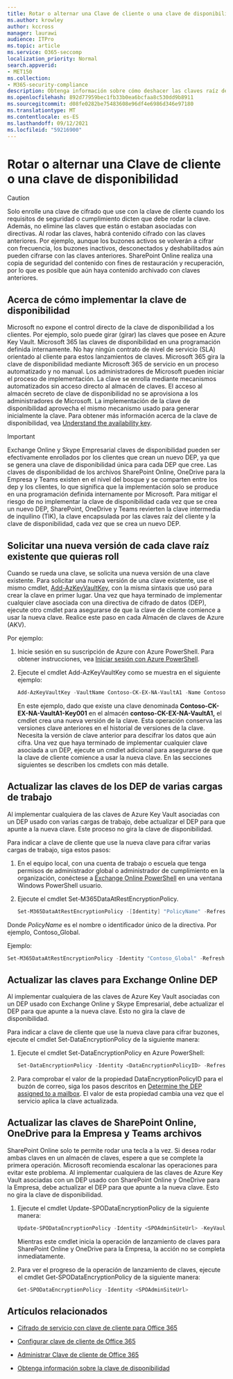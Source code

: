 ```yaml
---
title: Rotar o alternar una Clave de cliente o una clave de disponibilidad
ms.author: krowley
author: kccross
manager: laurawi
audience: ITPro
ms.topic: article
ms.service: O365-seccomp
localization_priority: Normal
search.appverid:
- MET150
ms.collection:
- M365-security-compliance
description: Obtenga información sobre cómo deshacer las claves raíz del cliente almacenadas en Azure Key Vault que se usan con la clave de cliente. Los servicios incluyen Exchange Online, Skype Empresarial, SharePoint Online, OneDrive para la Empresa y Teams.
ms.openlocfilehash: 892d77959bec1fb33b0ea6bcfaa8c530dd9b8911
ms.sourcegitcommit: d08fe0282be75483608e96df4e6986d346e97180
ms.translationtype: MT
ms.contentlocale: es-ES
ms.lasthandoff: 09/12/2021
ms.locfileid: "59216900"
---
```

# <a name="roll-or-rotate-a-customer-key-or-an-availability-key"></a>Rotar o alternar una Clave de cliente o una clave de disponibilidad

> [!CAUTION]
> Solo enrolle una clave de cifrado que use con la clave de cliente cuando los requisitos de seguridad o cumplimiento dicten que debe rodar la clave. Además, no elimine las claves que están o estaban asociadas con directivas. Al rodar las claves, habrá contenido cifrado con las claves anteriores. Por ejemplo, aunque los buzones activos se volverán a cifrar con frecuencia, los buzones inactivos, desconectados y deshabilitados aún pueden cifrarse con las claves anteriores. SharePoint Online realiza una copia de seguridad del contenido con fines de restauración y recuperación, por lo que es posible que aún haya contenido archivado con claves anteriores.

## <a name="about-rolling-the-availability-key"></a>Acerca de cómo implementar la clave de disponibilidad

Microsoft no expone el control directo de la clave de disponibilidad a los clientes. Por ejemplo, solo puede girar (girar) las claves que posee en Azure Key Vault. Microsoft 365 las claves de disponibilidad en una programación definida internamente. No hay ningún contrato de nivel de servicio (SLA) orientado al cliente para estos lanzamientos de claves. Microsoft 365 gira la clave de disponibilidad mediante Microsoft 365 de servicio en un proceso automatizado y no manual. Los administradores de Microsoft pueden iniciar el proceso de implementación. La clave se enrolla mediante mecanismos automatizados sin acceso directo al almacén de claves. El acceso al almacén secreto de clave de disponibilidad no se aprovisiona a los administradores de Microsoft. La implementación de la clave de disponibilidad aprovecha el mismo mecanismo usado para generar inicialmente la clave. Para obtener más información acerca de la clave de disponibilidad, vea [Understand the availability key](customer-key-availability-key-understand.md).

> [!IMPORTANT]
> Exchange Online y Skype Empresarial claves de disponibilidad pueden ser efectivamente enrollados por los clientes que crean un nuevo DEP, ya que se genera una clave de disponibilidad única para cada DEP que cree. Las claves de disponibilidad de los archivos SharePoint Online, OneDrive para la Empresa y Teams existen en el nivel del bosque y se comparten entre los dep y los clientes, lo que significa que la implementación solo se produce en una programación definida internamente por Microsoft. Para mitigar el riesgo de no implementar la clave de disponibilidad cada vez que se crea un nuevo DEP, SharePoint, OneDrive y Teams revierten la clave intermedia de inquilino (TIK), la clave encapsulada por las claves raíz del cliente y la clave de disponibilidad, cada vez que se crea un nuevo DEP.

## <a name="request-a-new-version-of-each-existing-root-key-you-want-to-roll"></a>Solicitar una nueva versión de cada clave raíz existente que quieras roll

Cuando se rueda una clave, se solicita una nueva versión de una clave existente. Para solicitar una nueva versión de una clave existente, use el mismo cmdlet, [Add-AzKeyVaultKey](/powershell/module/az.keyvault/add-azkeyvaultkey), con la misma sintaxis que usó para crear la clave en primer lugar. Una vez que haya terminado de implementar cualquier clave asociada con una directiva de cifrado de datos (DEP), ejecute otro cmdlet para asegurarse de que la clave de cliente comience a usar la nueva clave. Realice este paso en cada Almacén de claves de Azure (AKV).

Por ejemplo:

1. Inicie sesión en su suscripción de Azure con Azure PowerShell. Para obtener instrucciones, vea [Iniciar sesión con Azure PowerShell](/powershell/azure/authenticate-azureps).

2. Ejecute el cmdlet Add-AzKeyVaultKey como se muestra en el siguiente ejemplo:

   ```powershell
   Add-AzKeyVaultKey -VaultName Contoso-CK-EX-NA-VaultA1 -Name Contoso-CK-EX-NA-VaultA1-Key001 -Destination HSM -KeyOps @('wrapKey','unwrapKey') -NotBefore (Get-Date -Date "12/27/2016 12:01 AM")
   ```

   En este ejemplo, dado que existe una clave denominada **Contoso-CK-EX-NA-VaultA1-Key001** en el almacén **contoso-CK-EX-NA-VaultA1,** el cmdlet crea una nueva versión de la clave. Esta operación conserva las versiones clave anteriores en el historial de versiones de la clave. Necesita la versión de clave anterior para descifrar los datos que aún cifra. Una vez que haya terminado de implementar cualquier clave asociada a un DEP, ejecute un cmdlet adicional para asegurarse de que la clave de cliente comience a usar la nueva clave. En las secciones siguientes se describen los cmdlets con más detalle.
  
## <a name="update-the-keys-for-multi-workload-deps"></a>Actualizar las claves de los DEP de varias cargas de trabajo

Al implementar cualquiera de las claves de Azure Key Vault asociadas con un DEP usado con varias cargas de trabajo, debe actualizar el DEP para que apunte a la nueva clave. Este proceso no gira la clave de disponibilidad.

Para indicar a clave de cliente que use la nueva clave para cifrar varias cargas de trabajo, siga estos pasos:

1. En el equipo local, con una cuenta de trabajo o escuela que tenga permisos de administrador global o administrador de cumplimiento en la organización, conéctese a [Exchange Online PowerShell](/powershell/exchange/connect-to-exchange-online-powershell) en una ventana Windows PowerShell usuario.

2. Ejecute el cmdlet Set-M365DataAtRestEncryptionPolicy.
  
   ```powershell
   Set-M365DataAtRestEncryptionPolicy -[Identity] "PolicyName" -Refresh
   ```

Donde *PolicyName* es el nombre o identificador único de la directiva. Por ejemplo, Contoso_Global.

Ejemplo:

```powershell
Set-M365DataAtRestEncryptionPolicy -Identity "Contoso_Global" -Refresh
```

## <a name="update-the-keys-for-exchange-online-deps"></a>Actualizar las claves para Exchange Online DEP

Al implementar cualquiera de las claves de Azure Key Vault asociadas con un DEP usado con Exchange Online y Skype Empresarial, debe actualizar el DEP para que apunte a la nueva clave. Esto no gira la clave de disponibilidad.

Para indicar a clave de cliente que use la nueva clave para cifrar buzones, ejecute el cmdlet Set-DataEncryptionPolicy de la siguiente manera:

1. Ejecute el cmdlet Set-DataEncryptionPolicy en Azure PowerShell:
  
   ```powershell
   Set-DataEncryptionPolicy -Identity <DataEncryptionPolicyID> -Refresh
   ```

2. Para comprobar el valor de la propiedad DataEncryptionPolicyID para el buzón de correo, siga los pasos descritos en [Determine the DEP assigned to a mailbox](customer-key-manage.md#determine-the-dep-assigned-to-a-mailbox). El valor de esta propiedad cambia una vez que el servicio aplica la clave actualizada.
  
## <a name="update-the-keys-for-sharepoint-online-onedrive-for-business-and-teams-files"></a>Actualizar las claves de SharePoint Online, OneDrive para la Empresa y Teams archivos

SharePoint Online solo te permite rodar una tecla a la vez. Si desea rodar ambas claves en un almacén de claves, espere a que se complete la primera operación. Microsoft recomienda escalonar las operaciones para evitar este problema. Al implementar cualquiera de las claves de Azure Key Vault asociadas con un DEP usado con SharePoint Online y OneDrive para la Empresa, debe actualizar el DEP para que apunte a la nueva clave. Esto no gira la clave de disponibilidad.

1. Ejecute el cmdlet Update-SPODataEncryptionPolicy de la siguiente manera:
  
   ```powershell
   Update-SPODataEncryptionPolicy -Identity <SPOAdminSiteUrl> -KeyVaultName <ReplacementKeyVaultName> -KeyName <ReplacementKeyName> -KeyVersion <ReplacementKeyVersion> -KeyType <Primary | Secondary>
   ```

   Mientras este cmdlet inicia la operación de lanzamiento de claves para SharePoint Online y OneDrive para la Empresa, la acción no se completa inmediatamente.

2. Para ver el progreso de la operación de lanzamiento de claves, ejecute el cmdlet Get-SPODataEncryptionPolicy de la siguiente manera:

   ```powershell
   Get-SPODataEncryptionPolicy -Identity <SPOAdminSiteUrl>
   ```

## <a name="related-articles"></a>Artículos relacionados

- [Cifrado de servicio con clave de cliente para Office 365](customer-key-overview.md)

- [Configurar clave de cliente de Office 365](customer-key-set-up.md)

- [Administrar Clave de cliente de Office 365](customer-key-manage.md)

- [Obtenga información sobre la clave de disponibilidad](customer-key-availability-key-understand.md)